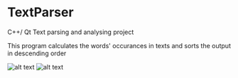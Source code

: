 # TextParser
C++/ Qt Text parsing and analysing project

This program calculates the words' occurances in texts and sorts the output in descending order

![alt text](https://i.ibb.co/WfJGxnZ/Screenshot-from-2019-07-11-12-17-28.png)
![alt text](https://i.ibb.co/j65WN7F/Screenshot-from-2019-07-11-12-17-56.png)
